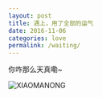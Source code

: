 ```yaml
---
layout: post
title: 遇上，用了全部的运气
date: 2016-11-06
categories: love
permalink: /waiting/
---
```


你咋那么天真嘞~

![XIAOMANONG](http://7xt7qw.com1.z0.glb.clouddn.com/personal/xiaomanong.jpg) 

